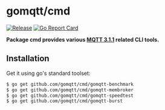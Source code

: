 # gomqtt/cmd

[![Release](https://img.shields.io/github/release/gomqtt/cmd.svg)](https://github.com/gomqtt/cmd/releases)
[![Go Report Card](https://goreportcard.com/badge/github.com/gomqtt/cmd)](https://goreportcard.com/report/github.com/gomqtt/cmd)

**Package cmd provides various [MQTT 3.1.1](http://docs.oasis-open.org/mqtt/mqtt/v3.1.1/) related CLI tools.**

## Installation

Get it using go's standard toolset:

```bash
$ go get github.com/gomqtt/cmd/gomqtt-benchmark
$ go get github.com/gomqtt/cmd/gomqtt-membroker
$ go get github.com/gomqtt/cmd/gomqtt-speedtest
$ go get github.com/gomqtt/cmd/gomqtt-burst
```
